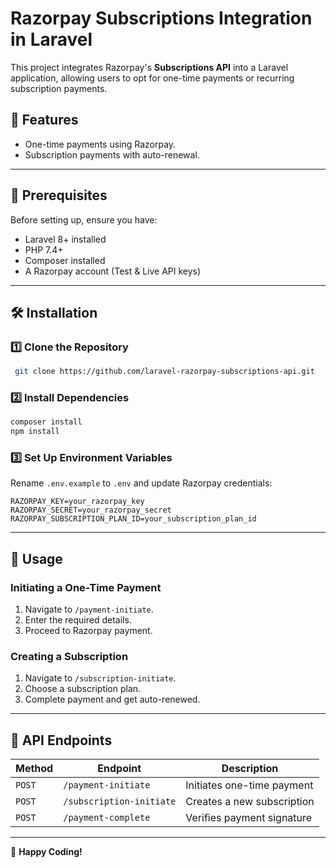 # Razorpay Subscriptions Integration in Laravel

This project integrates Razorpay's **Subscriptions API** into a Laravel application, allowing users to opt for one-time payments or recurring subscription payments.

## 🚀 Features

-   One-time payments using Razorpay.
-   Subscription payments with auto-renewal.

---

## 📌 Prerequisites

Before setting up, ensure you have:

-   Laravel 8+ installed
-   PHP 7.4+
-   Composer installed
-   A Razorpay account (Test & Live API keys)

---

## 🛠️ Installation

### **1️⃣ Clone the Repository**

```bash
 git clone https://github.com/laravel-razorpay-subscriptions-api.git

```

### **2️⃣ Install Dependencies**

```bash
composer install
npm install
```

### **3️⃣ Set Up Environment Variables**

Rename `.env.example` to `.env` and update Razorpay credentials:

```env
RAZORPAY_KEY=your_razorpay_key
RAZORPAY_SECRET=your_razorpay_secret
RAZORPAY_SUBSCRIPTION_PLAN_ID=your_subscription_plan_id
```

---

## 🔹 Usage

### **Initiating a One-Time Payment**

1. Navigate to `/payment-initiate`.
2. Enter the required details.
3. Proceed to Razorpay payment.

### **Creating a Subscription**

1. Navigate to `/subscription-initiate`.
2. Choose a subscription plan.
3. Complete payment and get auto-renewed.

---

## 📜 API Endpoints

| Method | Endpoint                 | Description                |
| ------ | ------------------------ | -------------------------- |
| `POST` | `/payment-initiate`      | Initiates one-time payment |
| `POST` | `/subscription-initiate` | Creates a new subscription |
| `POST` | `/payment-complete`      | Verifies payment signature |

---

🚀 **Happy Coding!**
